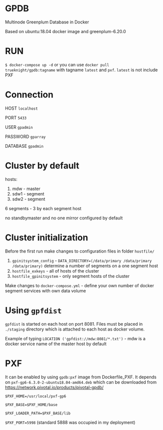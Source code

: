 # GPDB
Multinode Greenplum Database in Docker

Based on ubuntu:18.04 docker image and greenplum-6.20.0 

# RUN
`$ docker-compose up -d`
or you can use `docker pull trueknight/gpdb:tagname` with tagname `latest` and `pxf`. `latest` is not include PXF

# Connection
HOST `localhost`

PORT `5433`

USER `gpadmin`

PASSWORD `gparray`

DATABASE `gpadmin`

# Cluster by default
hosts: 
1) mdw - master
2) sdw1 - segment
3) sdw2 - segment

6 segments - 3 by each segment host

no standbymaster and no one mirror configured by default

# Cluster initialization
Before the first run make changes to configuration files in folder `hostfile/`
1. `gpinitsystem_config` - `DATA_DIRECTORY=(/data/primary /data/primary /data/primary)` determine a number of segments on a one segment host
2. `hostfile_exkeys` - all of hosts of the cluster
3. `hostfile_gpinitsystem` - only segment hosts of the cluster

Make changes to `docker-compose.yml` - define your own number of docker segment services with own data volume

# Using `gpfdist`
`gpfdist` is started on each host on port 8081. Files must be placed in `./staging` directory which is attached to each host as docker volume.

Example of typing `LOCATION ('gpfdist://mdw:8081/*.txt')` - mdw is a docker service name of the master host by default

# PXF
It can be enabled by using `gpdb:pxf` image from Dockerfile_PXF. It depends on `pxf-gp6-6.3.0-2-ubuntu18.04-amd64.deb` which can be downloaded from https://network.pivotal.io/products/pivotal-gpdb/ 

`$PXF_HOME=/usr/local/pxf-gp6`

`$PXF_BASE=$PXF_HOME/base`

`$PXF_LOADER_PATH=$PXF_BASE/lib`

`$PXF_PORT=5998` (standard 5888 was occupied in my deployment)
